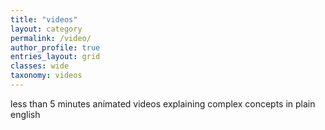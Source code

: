 ```yaml
---
title: "videos"
layout: category
permalink: /video/
author_profile: true
entries_layout: grid
classes: wide
taxonomy: videos
---
```


less than 5 minutes animated videos explaining complex concepts in plain english